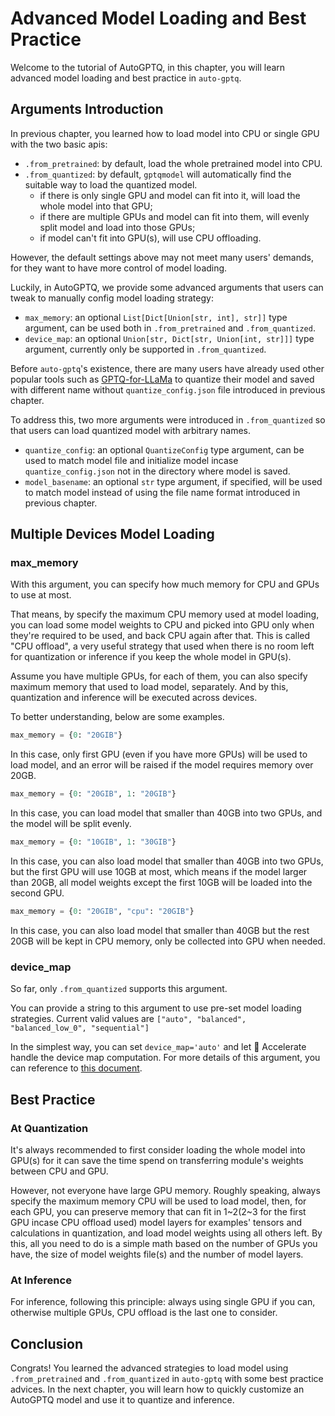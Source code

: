 # Advanced Model Loading and Best Practice
Welcome to the tutorial of AutoGPTQ, in this chapter, you will learn advanced model loading and best practice in `auto-gptq`.

## Arguments Introduction
In previous chapter, you learned how to load model into CPU or single GPU with the two basic apis:
- `.from_pretrained`: by default, load the whole pretrained model into CPU.
- `.from_quantized`: by default, `gptqmodel` will automatically find the suitable way to load the quantized model.
  - if there is only single GPU and model can fit into it, will load the whole model into that GPU;
  - if there are multiple GPUs and model can fit into them, will evenly split model and load into those GPUs;
  - if model can't fit into GPU(s), will use CPU offloading.

However, the default settings above may not meet many users' demands, for they want to have more control of model loading.

Luckily, in AutoGPTQ, we provide some advanced arguments that users can tweak to manually config model loading strategy:
- `max_memory`: an optional `List[Dict[Union[str, int], str]]` type argument, can be used both in `.from_pretrained` and `.from_quantized`.
- `device_map`: an optional `Union[str, Dict[str, Union[int, str]]]` type argument, currently only be supported in `.from_quantized`.

Before `auto-gptq`'s existence, there are many users have already used other popular tools such as [GPTQ-for-LLaMa](https://github.com/qwopqwop200/GPTQ-for-LLaMa) to quantize their model and saved with different name without `quantize_config.json` file introduced in previous chapter.

To address this, two more arguments were introduced in `.from_quantized` so that users can load quantized model with arbitrary names.
- `quantize_config`: an optional `QuantizeConfig` type argument, can be used to match model file and initialize model incase `quantize_config.json` not in the directory where model is saved.
- `model_basename`: an optional `str` type argument, if specified, will be used to match model instead of using the file name format introduced in previous chapter.

## Multiple Devices Model Loading

### max_memory
With this argument, you can specify how much memory for CPU and GPUs to use at most.

That means, by specify the maximum CPU memory used at model loading, you can load some model weights to CPU and picked into GPU only when they're required to be used, and back CPU again after that. This is called "CPU offload", a very useful strategy that used when there is no room left for quantization or inference if you keep the whole model in GPU(s).

Assume you have multiple GPUs, for each of them, you can also specify maximum memory that used to load model, separately. And by this, quantization and inference will be executed across devices.

To better understanding, below are some examples.

```python
max_memory = {0: "20GIB"}
```
In this case, only first GPU (even if you have more GPUs) will be used to load model, and an error will be raised if the model requires memory over 20GB.

```python
max_memory = {0: "20GIB", 1: "20GIB"}
```
In this case, you can load model that smaller than 40GB into two GPUs, and the model will be split evenly.

```python
max_memory = {0: "10GIB", 1: "30GIB"}
```
In this case, you can also load model that smaller than 40GB into two GPUs, but the first GPU will use 10GB at most, which means if the model larger than 20GB, all model weights except the first 10GB will be loaded into the second GPU.

```python
max_memory = {0: "20GIB", "cpu": "20GIB"}
```
In this case, you can also load model that smaller than 40GB but the rest 20GB will be kept in CPU memory, only be collected into GPU when needed.

### device_map
So far, only `.from_quantized` supports this argument. 

You can provide a string to this argument to use pre-set model loading strategies. Current valid values are `["auto", "balanced", "balanced_low_0", "sequential"]`

In the simplest way, you can set `device_map='auto'` and let 🤗 Accelerate handle the device map computation. For more details of this argument, you can reference to [this document](https://huggingface.co/docs/accelerate/main/en/usage_guides/big_modeling#designing-a-device-map).

## Best Practice

### At Quantization
It's always recommended to first consider loading the whole model into GPU(s) for it can save the time spend on transferring module's weights between CPU and GPU.

However, not everyone have large GPU memory. Roughly speaking, always specify the maximum memory CPU will be used to load model, then, for each GPU, you can preserve memory that can fit in 1\~2(2\~3 for the first GPU incase CPU offload used) model layers for examples' tensors and calculations in quantization, and load model weights using all others left. By this, all you need to do is a simple math based on the number of GPUs you have, the size of model weights file(s) and the number of model layers.

### At Inference
For inference, following this principle: always using single GPU if you can, otherwise multiple GPUs, CPU offload is the last one to consider.

## Conclusion
Congrats! You learned the advanced strategies to load model using `.from_pretrained` and `.from_quantized` in `auto-gptq` with some best practice advices. In the next chapter, you will learn how to quickly customize an AutoGPTQ model and use it to quantize and inference.
